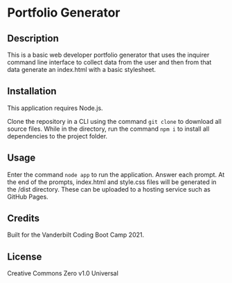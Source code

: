 # Portfolio Generator

## Description

This is a basic web developer portfolio generator that uses the inquirer command line interface to collect data from the user and then from that data generate an index.html with a basic stylesheet.

## Installation

This application requires Node.js.

Clone the repository in a CLI using the command `git clone` to download all source files. While in the directory, run the command `npm i` to install all dependencies to the project folder.

## Usage

Enter the command `node app` to run the application. Answer each prompt. At the end of the prompts, index.html and style.css files will be generated in the /dist directory. These can be uploaded to a hosting service such as GitHub Pages.

## Credits

Built for the Vanderbilt Coding Boot Camp 2021.

## License

Creative Commons Zero v1.0 Universal
